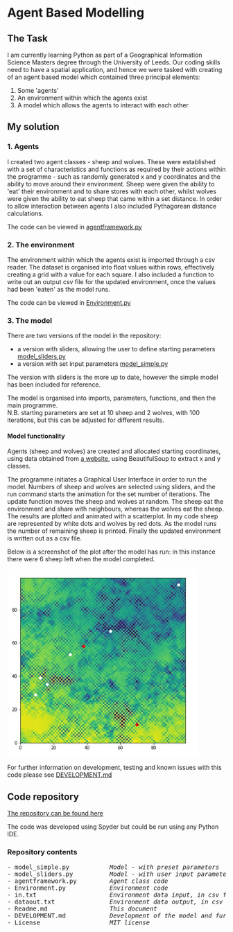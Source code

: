 # Agent Based Modelling

## The Task

I am currently learning Python as part of a Geographical Information Science Masters degree through the University of Leeds.  Our coding skills need to have a spatial application, and hence we were tasked with creating of an agent based model which contained three principal elements:
1.  Some 'agents'
2.  An environment within which the agents exist
3.  A model which allows the agents to interact with each other

## My solution

### 1. Agents

I created two agent classes - sheep and wolves. These were established with a set of characteristics and functions as required by their actions within the programme - such as randomly generated x and y coordinates and the ability to move around their environment.  Sheep were given the ability to 'eat' their environment and to share stores with each other, whilst wolves were given the ability to eat sheep that came within a set distance.  In order to allow interaction between agents I also included Pythagorean distance calculations.

The code can be viewed in [agentframework.py](https://github.com/geocoder21/githubintro/blob/main/agentframework.py)

### 2. The environment

The environment within which the agents exist is imported through a csv reader.  The dataset is organised into float values within rows, effectively creating a grid with a value for each square.  I also included a function to write out an output csv file for the updated environment, once the values had been 'eaten' as the model runs.

The code can be viewed in [Environment.py](https://github.com/geocoder21/githubintro/blob/main/Environment.py)

### 3. The model

There are two versions of the model in the repository:
- a version with sliders, allowing the user to define starting parameters [model_sliders.py](https://github.com/geocoder21/githubintro/blob/main/model_sliders.py)
- a version with set input parameters [model_simple.py](https://github.com/geocoder21/githubintro/blob/main/model_simple.py)

The version with sliders is the more up to date, however the simple model has been included for reference.

The model is organised into imports, parameters, functions, and then the main programme.  
N.B. starting parameters are set at 10 sheep and 2 wolves, with 100 iterations, but this can be adjusted for different results.

#### Model functionality

Agents (sheep and wolves) are created and allocated starting coordinates, using data obtained from [a website](https://www.geog.leeds.ac.uk/courses/computing/practicals/python/agent-framework/part9/data.html), using BeautifulSoup to extract x and y classes.

 The programme initiates a Graphical User Interface in order to run the model. Numbers of sheep and wolves are selected using sliders, and the run command starts the animation for the set number of iterations.  The update function moves the sheep and wolves at random.  The sheep eat the environment and share with neighbours, whereas the wolves eat the sheep. The results are plotted and animated with a scatterplot.  In my code sheep are represented by white dots and wolves by red dots. As the model runs the number of remaining sheep is printed.  Finally the updated environment is written out as a csv file.

Below is a screenshot of the plot after the model has run: in this instance there were 6 sheep left when the model completed.

![Simple model](plotscreesnhot.jpeg)

For further information on development, testing and known issues with this code please see [DEVELOPMENT.md]((https://github.com/geocoder21/githubintro/blob/main/DEVELOPMENT.md.py))

## Code repository

[The repository can be found here](https://github.com/geocoder21/githubintro)

The code was developed using Spyder but could be run using any Python IDE.

### Repository contents
<pre>
- model_simple.py          <i> Model - with preset parameters </i>
- model_sliders.py         <i> Model - with user input parameters </i>
- agentframework.py        <i> Agent class code </i>
- Environment.py           <i> Environment code </i>
- in.txt                   <i> Environment data input, in csv format </i>
- dataout.txt              <i> Environment data output, in csv format </i>
- Readme.md                <i> This document </i>
- DEVELOPMENT.md           <i> Development of the model and further ideas</i>
- License                  <i> MIT license </i>
</pre>
